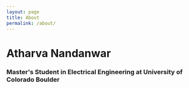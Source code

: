 ```yaml
---
layout: page
title: About
permalink: /about/
---
```


# Atharva Nandanwar
### Master's Student in Electrical Engineering at University of Colorado Boulder
